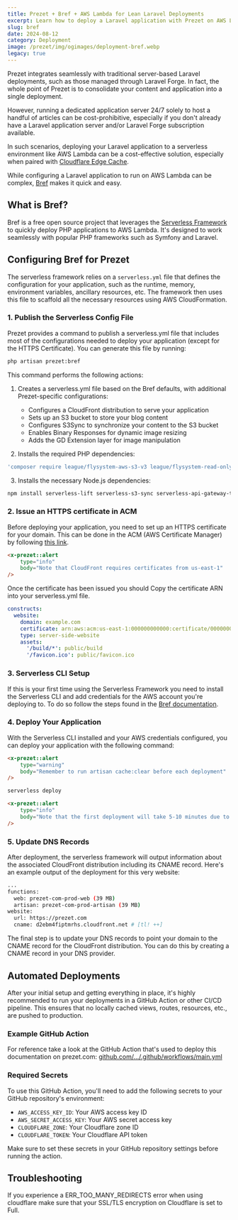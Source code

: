 ```yaml
---
title: Prezet + Bref + AWS Lambda for Lean Laravel Deployments
excerpt: Learn how to deploy a Laravel application with Prezet on AWS Lambda using Bref.sh, addressing common challenges and optimizations.
slug: bref
date: 2024-08-12
category: Deployment
image: /prezet/img/ogimages/deployment-bref.webp
legacy: true
---
```


Prezet integrates seamlessly with traditional server-based Laravel deployments, such as those managed through Laravel Forge. In fact, the whole point of Prezet is to consolidate your content and application into a single deployment.

However, running a dedicated application server 24/7 solely to host a handful of articles can be cost-prohibitive, especially if you don't already have a Laravel application server and/or Laravel Forge subscription available.

In such scenarios, deploying your Laravel application to a serverless environment like AWS Lambda can be a cost-effective solution, especially when paired with [Cloudflare Edge Cache](/deployment/cloudflare).

While configuring a Laravel application to run on AWS Lambda can be complex, [Bref](https://bref.sh/) makes it quick and easy.

## What is Bref?
 Bref is a free open source project that leverages the [Serverless Framework](https://www.serverless.com/) to quickly deploy PHP applications to AWS Lambda. It's designed to work seamlessly with popular PHP frameworks such as Symfony and Laravel.

## Configuring Bref for Prezet

The serverless framework relies on a `serverless.yml` file that defines the configuration for your application, such as the runtime, memory, environment variables, ancillary resources, etc. The framework then uses this file to scaffold all the necessary resources using AWS CloudFormation.

### 1. Publish the Serverless Config File
Prezet provides a command to publish a serverless.yml file that includes most of the configurations needed to deploy your application (except for the HTTPS Certificate). You can generate this file by running:

```bash
php artisan prezet:bref
```

This command performs the following actions:

1. Creates a serverless.yml file based on the Bref defaults, with additional Prezet-specific configurations:
   - Configures a CloudFront distribution to serve your application
   - Sets up an S3 bucket to store your blog content
   - Configures S3Sync to synchronize your content to the S3 bucket
   - Enables Binary Responses for dynamic image resizing
   - Adds the GD Extension layer for image manipulation

2. Installs the required PHP dependencies:
```bash
'composer require league/flysystem-aws-s3-v3 league/flysystem-read-only bref/bref bref/extra-php-extensions bref/laravel-bridge'
```

3. Installs the necessary Node.js dependencies:
```bash
npm install serverless-lift serverless-s3-sync serverless-api-gateway-throttling
```

### 2. Issue an HTTPS certificate in ACM

Before deploying your application, you need to set up an HTTPS certificate for your domain. This can be done in the ACM (AWS Certificate Manager) by following [this link](https://us-east-1.console.aws.amazon.com/acm/home?region=us-east-1#/certificates/request). 

```html +parse
<x-prezet::alert
    type="info"
    body="Note that CloudFront requires certificates from us-east-1"
/>
```

Once the certificate has been issued you should Copy the certificate ARN into your serverless.yml file.

```yaml
constructs:
  website:
    domain: example.com
    certificate: arn:aws:acm:us-east-1:000000000000:certificate/00000000-0000-0000-0000-000000000000 # [tl! ++]
    type: server-side-website
    assets:
      '/build/*': public/build
      '/favicon.ico': public/favicon.ico
```

### 3. Serverless CLI Setup

If this is your first time using the Serverless Framework you need to install the Serverless CLI and add credentials for the AWS account you're deploying to. To do so follow the steps found in the [Bref documentation](https://bref.sh/docs/setup).

### 4. Deploy Your Application

With the Serverless CLI installed and your AWS credentials configured, you can deploy your application with the following command:

```html +parse
<x-prezet::alert
    type="warning"
    body="Remember to run artisan cache:clear before each deployment"
/>
```

```bash
serverless deploy
```

```html +parse
<x-prezet::alert
    type="info"
    body="Note that the first deployment will take 5-10 minutes due to CloudFront propagation. Let the command run until it's finished. Future deployments that do not modify CloudFront's configuration will take less then a minute."
/>
```

### 5. Update DNS Records

After deployment, the serverless framework will output information about the associated CloudFront distribution including its CNAME record. Here's an example output of the deployment for this very website:
```bash
...
functions:
  web: prezet-com-prod-web (39 MB)
  artisan: prezet-com-prod-artisan (39 MB)
website:
  url: https://prezet.com
  cname: d2ebm4fiptmrhs.cloudfront.net # [tl! ++]
```

The final step is to update your DNS records to point your domain to the CNAME record for the CloudFront distribution. You can do this by creating a CNAME record in your DNS provider.

## Automated Deployments

After your initial setup and getting everything in place, it's highly recommended to run your deployments in a GitHub Action or other CI/CD pipeline. This ensures that no locally cached views, routes, resources, etc., are pushed to production.

### Example GitHub Action

For reference take a look at the GitHub Action that's used to deploy this documentation on prezet.com: [github.com/.../.github/workflows/main.yml](https://github.com/prezet/prezet-web/blob/main/.github/workflows/main.yml)

### Required Secrets
To use this GitHub Action, you'll need to add the following secrets to your GitHub repository's environment:

- `AWS_ACCESS_KEY_ID`: Your AWS access key ID
- `AWS_SECRET_ACCESS_KEY`: Your AWS secret access key
- `CLOUDFLARE_ZONE`: Your Cloudflare zone ID
- `CLOUDFLARE_TOKEN`: Your Cloudflare API token

Make sure to set these secrets in your GitHub repository settings before running the action.

## Troubleshooting
If you experience a ERR_TOO_MANY_REDIRECTS error when using cloudflare make sure that your SSL/TLS encryption on Cloudflare is set to Full.


